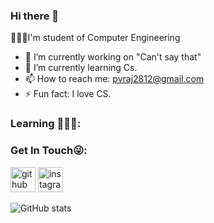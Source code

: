 ### Hi there 👋

👨🏻‍🎓I'm student of Computer Engineering 

- 🔭 I’m currently working on "Can't say that"
- 🌱 I’m currently learning Cs.
- 📫 How to reach me: pvraj2812@gmail.com
- ⚡ Fun fact: I love CS.

### Learning 👨🏻‍💻:


### Get In Touch😜:
[<img src='https://cdn.jsdelivr.net/npm/simple-icons@3.0.1/icons/github.svg' alt='github' height='40'>](https://github.com/vraj-ui)  [<img src='https://cdn.jsdelivr.net/npm/simple-icons@3.0.1/icons/instagram.svg' alt='instagram' height='40'>](https://www.instagram.com/thegourmand.vrj/)  

![GitHub stats](https://github-readme-stats.vercel.app/api?username=vraj-ui&show_icons=true)
